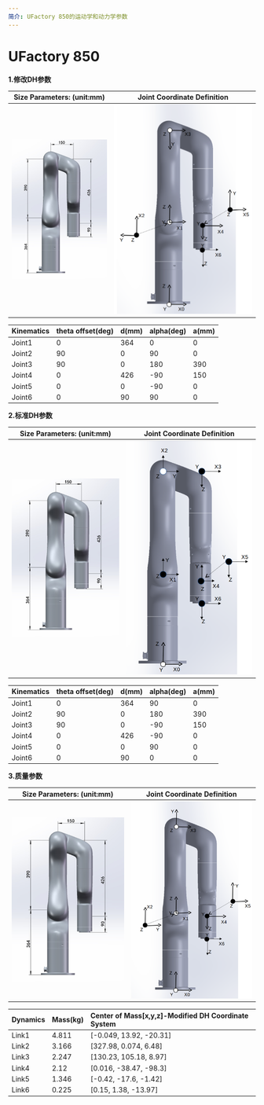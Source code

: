 ```yaml
---
简介: UFactory 850的运动学和动力学参数
---
```


# UFactory 850


**1.修改DH参数**

| Size Parameters: (unit:mm)                  | Joint Coordinate Definition                 |
| ------------------------------------------- | ------------------------------------------- |
| ![image](../assets/850_sizeparamater.png) | ![image](../assets/850_modifiedDH_and_Dynamics(2).png)|


| Kinematics | theta offset(deg) | d(mm) | alpha(deg) | a(mm) |
| :--------- | :---------------- | :---- | :--------- | :---- |
| Joint1     | 0                 | 364   | 0          | 0     |
| Joint2     | 90                | 0     | 90         | 0     |
| Joint3     | 90                | 0     | 180        | 390   |
| Joint4     | 0                 | 426   | -90        | 150   |
| Joint5     | 0                 | 0     | -90        | 0     |
| Joint6     | 0                 | 90    | 90         | 0     |

**2.标准DH参数**

| Size Parameters: (unit:mm)                  | Joint Coordinate Definition                 |
| ------------------------------------------- | ------------------------------------------- |
| ![image](../assets/image(20).png) | ![image](../assets/image(22).png)|


| Kinematics | theta offset(deg) | d(mm) | alpha(deg) | a(mm) |
| :--------- | :---------------- | :---- | :--------- | :---- |
| Joint1     | 0                 | 364   | 90         | 0     |
| Joint2     | 90                | 0     | 180        | 390   |
| Joint3     | 90                | 0     | -90        | 150   |
| Joint4     | 0                 | 426   | -90        | 0     |
| Joint5     | 0                 | 0     | 90         | 0     |
| Joint6     | 0                 | 90    | 0          | 0     |


**3.质量参数**



| Size Parameters: (unit:mm)                  | Joint Coordinate Definition                 |
| ------------------------------------------- | ------------------------------------------- |
| ![image](../assets/image(20).png) | ![image](../assets/image(23).png)|


| Dynamics | Mass(kg) | Center of Mass[x,y,z]-Modified DH Coordinate System |
| :------- | :------- | :-------------------------------------------------- |
| Link1    | 4.811    | [-0.049, 13.92, -20.31]                             |
| Link2    | 3.166    | [327.98, 0.074, 6.48]                               |
| Link3    | 2.247    | [130.23, 105.18, 8.97]                              |
| Link4    | 2.12     | [0.016, -38.47, -98.3]                              |
| Link5    | 1.346    | [-0.42, -17.6, -1.42]                               |
| Link6    | 0.225    | [0.15, 1.38, -13.97]                                |
